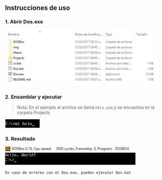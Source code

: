 ## Instrucciones de uso

### 1. Abrir Dos.exe
![No Redeeemed Items](https://raw.githubusercontent.com/Juve-yescas/Auto-DOSBox-Masm/master/img/screenshot-1.png)

### 2. Ensamblar y ejecutar
> Nota: En el ejemplo el archivo se llama `helo.asm` y se encuentra en la carpeta Projects

![No Redeeemed Items](https://raw.githubusercontent.com/Juve-yescas/Auto-DOSBox-Masm/master/img/screenshot-2.png)

### 3. Resultado
![No Redeeemed Items](https://raw.githubusercontent.com/Juve-yescas/Auto-DOSBox-Masm/master/img/screenshot-3.png)

```
En caso de errores con el Dos.exe, puedes ejecutar Dos.bat
```